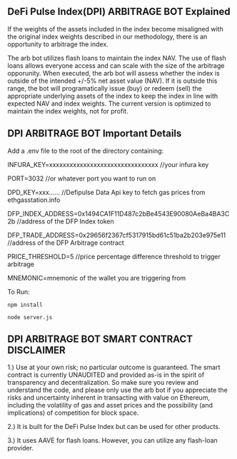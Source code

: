 ## DeFi Pulse Index(DPI) ARBITRAGE BOT Explained
If the weights of the assets included in the index become misaligned with the original index weights described in our methodology, there is an opportunity to arbitrage the index. 

The arb bot utilizes flash loans to maintain the index NAV. The use of flash loans allows everyone access and can scale with the size of the arbitrage opporunity. When executed, the arb bot will assess whether the index is outside of the intended +/-5% net asset value (NAV). If it is outside this range, the bot will programatically issue (buy) or redeem (sell) the appropriate underlying assets of the index to keep the index in line with expected NAV and index weights. The current version is optimized to maintain the index weights, not for profit. 



## DPI ARBITRAGE BOT Important Details

Add a .env file to the root of the directory containing:


INFURA_KEY=xxxxxxxxxxxxxxxxxxxxxxxxxxxxxxxx  //your infura key

PORT=3032  //or whatever port you want to run on

DPD_KEY=xxx......  //Defipulse Data Api key to fetch gas prices from ethgasstation.info

DFP_INDEX_ADDRESS=0x1494CA1F11D487c2bBe4543E90080AeBa4BA3C2b  //address of the DFP Index token

DFP_TRADE_ADDRESS=0x29656f2367cf5317915bd61c51ba2b203e975e11  //address of the DFP Arbitrage contract

PRICE_THRESHOLD=5  //price percentage difference threshold to trigger arbitrage

MNEMONIC=mnemonic of the wallet you are triggering from


To Run:


`npm install`

`node server.js`

## DPI ARBITRAGE BOT SMART CONTRACT DISCLAIMER
1.) Use at your own risk; no particular outcome is guaranteed. The smart contract is currently UNAUDITED and provided as-is in the spirit of transparency and decentralization. So make sure you review and understand the code, and please only use the arb bot if you appreciate the risks and uncertainty inherent in transacting with value on Ethereum, including the volatility of gas and asset prices and the possibility (and implications) of competition for block space.

2.) It is built for the DeFi Pulse Index but can be used for other products.

3.) It uses AAVE for flash loans. However, you can utilize any flash-loan provider. 


